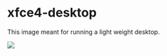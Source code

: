 # xfce4-desktop

This image meant for running a light weight desktop.

![](https://www.diigo.com/file/image/ssdarodzdrsqosccczcrbpoebb/docker-desktop-vscode-libreoffice.jpg)
